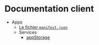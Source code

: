 Documentation client
====================

* Apps
  * [Le fichier `manifest.json`](app-manifest.md)
  * Services
    * [appStorage](services/app-storage.md)
